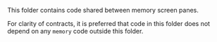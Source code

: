 <!--
Copyright 2025 The Flutter Authors
Use of this source code is governed by a BSD-style license that can be
found in the LICENSE file or at https://developers.google.com/open-source/licenses/bsd.
-->
This folder contains code shared between memory screen panes.

For clarity of contracts, it is preferred that code in this folder
does not depend on any `memory` code outside this folder.
